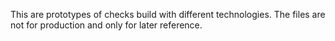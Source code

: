 This are prototypes of checks build with different technologies.
The files are not for production and only for later reference.